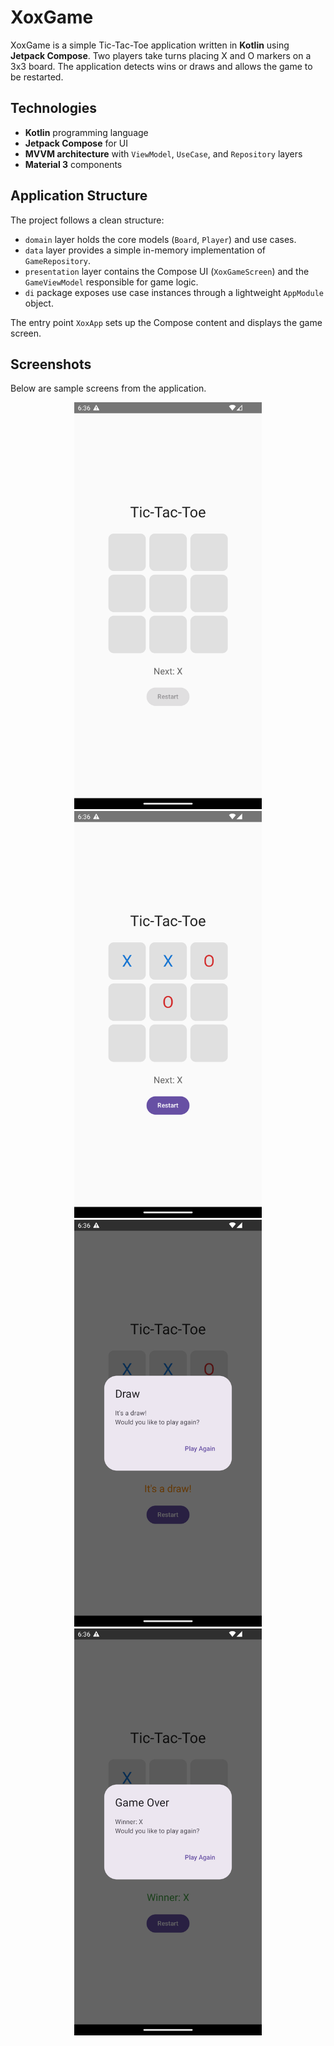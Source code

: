 # XoxGame

XoxGame is a simple Tic-Tac-Toe application written in **Kotlin** using **Jetpack Compose**. Two players take turns placing X and O markers on a 3x3 board. The application detects wins or draws and allows the game to be restarted.

## Technologies

- **Kotlin** programming language
- **Jetpack Compose** for UI
- **MVVM architecture** with `ViewModel`, `UseCase`, and `Repository` layers
- **Material 3** components

## Application Structure

The project follows a clean structure:

- `domain` layer holds the core models (`Board`, `Player`) and use cases.
- `data` layer provides a simple in-memory implementation of `GameRepository`.
- `presentation` layer contains the Compose UI (`XoxGameScreen`) and the `GameViewModel` responsible for game logic.
- `di` package exposes use case instances through a lightweight `AppModule` object.

The entry point `XoxApp` sets up the Compose content and displays the game screen.

## Screenshots

Below are sample screens from the application.

<p align="center">
  <img src="ss1.png" width="300" alt="Screenshot 1" />
  <img src="ss2.png" width="300" alt="Screenshot 2" />
  <img src="ss3.png" width="300" alt="Screenshot 3" />
  <img src="ss4.png" width="300" alt="Screenshot 4" />
</p>


